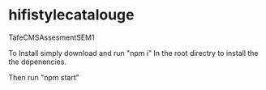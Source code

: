 # hifistylecatalouge
TafeCMSAssesmentSEM1


To Install simply download and run
"npm i" In the root directry to install the the depenencies.

Then run 
"npm start"
